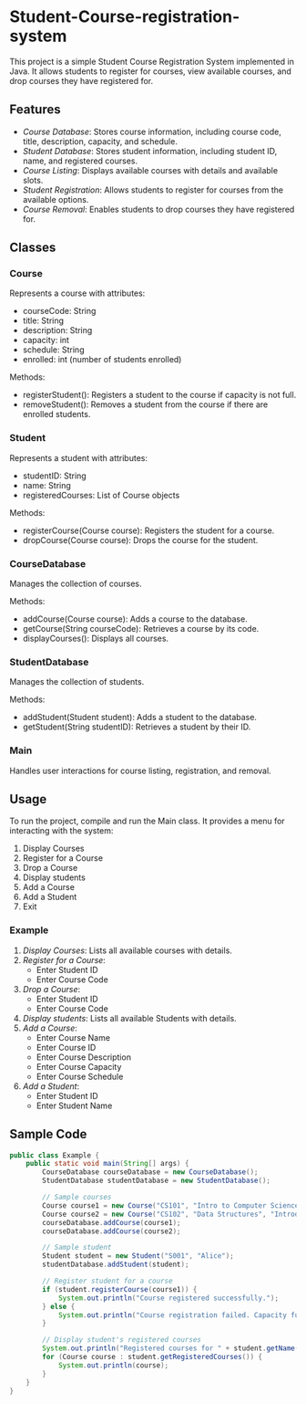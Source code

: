# Student-Course-registration-system

This project is a simple Student Course Registration System implemented in Java. It allows students to register for courses, view available courses, and drop courses they have registered for.

## Features

- *Course Database*: Stores course information, including course code, title, description, capacity, and schedule.
- *Student Database*: Stores student information, including student ID, name, and registered courses.
- *Course Listing*: Displays available courses with details and available slots.
- *Student Registration*: Allows students to register for courses from the available options.
- *Course Removal*: Enables students to drop courses they have registered for.

## Classes

### Course

Represents a course with attributes:
- courseCode: String
- title: String
- description: String
- capacity: int
- schedule: String
- enrolled: int (number of students enrolled)

Methods:
- registerStudent(): Registers a student to the course if capacity is not full.
- removeStudent(): Removes a student from the course if there are enrolled students.

### Student

Represents a student with attributes:
- studentID: String
- name: String
- registeredCourses: List of Course objects

Methods:
- registerCourse(Course course): Registers the student for a course.
- dropCourse(Course course): Drops the course for the student.

### CourseDatabase

Manages the collection of courses.

Methods:
- addCourse(Course course): Adds a course to the database.
- getCourse(String courseCode): Retrieves a course by its code.
- displayCourses(): Displays all courses.

### StudentDatabase

Manages the collection of students.

Methods:
- addStudent(Student student): Adds a student to the database.
- getStudent(String studentID): Retrieves a student by their ID.

### Main

Handles user interactions for course listing, registration, and removal.

## Usage

To run the project, compile and run the Main class. It provides a menu for interacting with the system:

1. Display Courses
2. Register for a Course
3. Drop a Course
4. Display students
5. Add a Course
6. Add a Student
7. Exit

### Example

1. *Display Courses*: Lists all available courses with details.
2. *Register for a Course*:
   - Enter Student ID
   - Enter Course Code
3. *Drop a Course*:
   - Enter Student ID
   - Enter Course Code
4. *Display students*: Lists all available Students with details.
5. *Add a Course*:
   - Enter Course Name
   - Enter Course ID
   - Enter Course Description
   - Enter Course Capacity
   - Enter Course Schedule
6. *Add a Student*:
   - Enter Student ID
   - Enter Student Name


## Sample Code

```java
public class Example {
    public static void main(String[] args) {
        CourseDatabase courseDatabase = new CourseDatabase();
        StudentDatabase studentDatabase = new StudentDatabase();

        // Sample courses
        Course course1 = new Course("CS101", "Intro to Computer Science", "Basic concepts of computer science", 30, "Mon 10-12");
        Course course2 = new Course("CS102", "Data Structures", "Introduction to data structures", 25, "Wed 14-16");
        courseDatabase.addCourse(course1);
        courseDatabase.addCourse(course2);

        // Sample student
        Student student = new Student("S001", "Alice");
        studentDatabase.addStudent(student);

        // Register student for a course
        if (student.registerCourse(course1)) {
            System.out.println("Course registered successfully.");
        } else {
            System.out.println("Course registration failed. Capacity full.");
        }

        // Display student's registered courses
        System.out.println("Registered courses for " + student.getName() + ":");
        for (Course course : student.getRegisteredCourses()) {
            System.out.println(course);
        }
    }
}